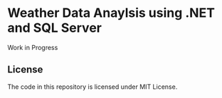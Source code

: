 # Weather Data Anaylsis using .NET and SQL Server #

Work in Progress

## License ##

The code in this repository is licensed under MIT License.